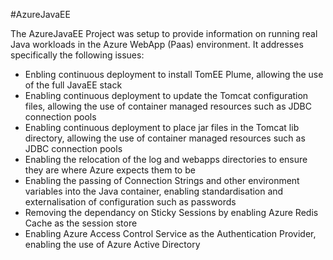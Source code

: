 #AzureJavaEE

The AzureJavaEE Project was setup to provide information on running real Java workloads in the Azure WebApp (Paas) environment.  It addresses specifically the following issues:
* Enbling continuous deployment to install TomEE Plume, allowing the use of the full JavaEE stack
* Enabling continuous deployment to update the Tomcat configuration files, allowing the use of container managed resources such as JDBC connection pools
* Enabling continuous deployment to place jar files in the Tomcat lib directory, allowing the use of container managed resources such as JDBC connection pools
* Enabling the relocation of the log and webapps directories to ensure they are where Azure expects them to be
* Enabling the passing of Connection Strings and other environment variables into the Java container, enabling standardisation and externalisation of configuration such as passwords
* Removing the dependancy on Sticky Sessions by enabling Azure Redis Cache as the session store
* Enabling Azure Access Control Service as the Authentication Provider, enabling the use of Azure Active Directory